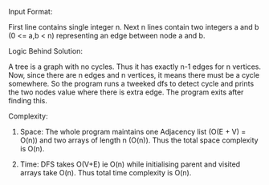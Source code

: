 Input Format:

First line contains single integer n. Next n lines contain two integers a and b (0 <= a,b < n) representing an edge between node a and b.

Logic Behind Solution:

A tree is a graph with no cycles. Thus it has exactly n-1 edges for n vertices. Now, since there are n edges and n vertices, it means there must be a cycle somewhere. So the program runs a tweeked dfs to detect cycle and prints the two nodes value where there is extra edge. The program exits after finding this.

Complexity:

1. Space: The whole program maintains one Adjacency list (O(E + V) = O(n)) and two arrays of length n (O(n)). Thus the total space complexity is O(n).

2. Time: DFS takes O(V+E) ie O(n) while initialising parent and visited arrays take O(n). Thus total time complexity is O(n).

